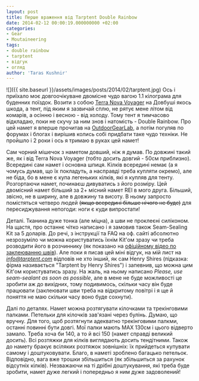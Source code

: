 ```yaml
---
layout: post
title: Перше враження від Tarptent Double Rainbow
date: 2014-02-12 00:00:19.000000000 +02:00
categories:
- Gear
- Moutaineering
tags:
- double rainbow
- tarptent
- відгук
- огляд
author: 'Taras Kushnir'
---
```


![]({{ site.baseurl }}/assets/images/posts/2014/02/tarptent.jpg)
Ось і приїхало моє довгоочікуване двомісне чудо вагою 1.1 кілограма для буденних поїздок. Возити з собою <a title="Огляд 3- або 4-сезонних 2-місних наметів для альпінізму" href="http://jamming.com.ua/%d0%be%d0%b3%d0%bb%d1%8f%d0%b4-3-%d0%b0%d0%b1%d0%be-4-%d1%81%d0%b5%d0%b7%d0%be%d0%bd%d0%bd%d0%b8%d1%85-2-%d0%bc%d1%96%d1%81%d0%bd%d0%b8%d1%85-%d0%bd%d0%b0%d0%bc%d0%b5%d1%82%d1%96%d0%b2-%d0%b4%d0%bb/" target="_blank" rel="noopener noreferrer">Terra Nova Voyager</a> на Довбуші якось шкода, а тент, під яким я зазвичай сплю, не рятує мене літом від комарів, а осінню і весною - від холоду. Тому тент я тимчасово відкладаю, поки не скучу за ним знов і натомість - Double Rainbow. Про цей намет я вперше прочитав на [OutdoorGearLab](http://www.outdoorgearlab.com/Backpacking-Tent-Reviews/Tarptent-Double-Rainbow), а потім погуляв по форумах і блогах і вирішив колись собі придбати таке чудо техніки. Не пройшло і 2 роки і ось я тримаю в руках цей намет!

<!--more-->

Сам чорний мішечок з наметом довший, ніж я думав. По довжині такий же, як і від Terra Nova Voyager (тобто досить довгий - 50см приблизно). Всередині сам намет і основна шпиця. Кілків всередині немає (а я чомусь думав, що їх покладуть, а насправді треба купляти окремо), але не біда, бо в мене є купа легеньких кілків, які я купляв для тенту. Розгортаючи намет, починаєш дивуватись з його розміру. Цей двомісний намет більший за 2+ місний намет REI в мого друга. Більший, звісно, не в ширину, але в довжину та висоту. В ньому запросто помістяться четверо людей <del>(якщо всередині більше нічого не буде)</del> для пересиджування непогоди: ноги є куди випростати!

Деталі. Тканина дуже тонка (але міцна), а шви не проклеєні силіконом. На щастя, про останнє чітко написано і я замовив також Seam-Sealing Kit за 5 доларів. До речі, з інструкції та FAQ на оф. сайті абсолютно незрозуміло чи можна користуватись їхнім Kit'ом зразу чи треба розводити його в розчиннику (як показано на [офіційному відео по заклеюванню швів](http://www.tarptent.com/ttvideos.html#seamseal)). Але поки я писав цей міні відгук, на мій лист на <em>info@tarptent.com</em> відповів не хто інший, як сам Henry Shires (підказка: фірма називається "Tarptent by Henry Shires") і запевнив, що можна цим Kit'ом користуватись зразу. На жаль, на ньому написано <em>Please, use seam-sealant as soon as possible</em>, але в мене не буде можливості це зробити аж до вихідних, тому подивимось, скільки часу він буде працювати (заклеювати шви треба на відкритому повітрі і я ще й поняття не маю скільки часу воно буде сохнути).

Далі по деталях. Намет можна розтягувати кілочками та трекінговими палками. Петельки для кілочків зав'язані через булінь. Думаю, що вручну. Для того, щоб розтягнути адекватно трекінговими палкми, останні повинні бути довгі. Мої палки мають MAX 130см і цього відверто замало. Треба хоча би 140, а то й всі 150 (намет справді великий досить). Всі розтяжки для кілків виглядають досить тендітними. Також до намету бракує всіляких розтяжок зовнішніх: їх прийдеться купувати самому і доштуковувати. Благо, в наметі зроблено багацько петельок. Відповідно, вага вже трошки збільшиться (як збільшиться за рахунок відсутніх кілків). Незважаючи на ті дрібні доштукування, які треба буде зробити, намет дуже легкий і попередньо я ним дуже задоволений!
